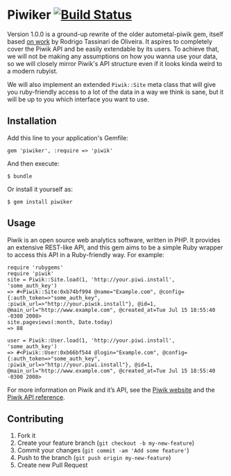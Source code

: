 # Piwiker [![Build Status](https://travis-ci.org/Achillefs/autometal-piwik.png?branch=v1.x)](https://travis-ci.org/Achillefs/autometal-piwik)

Version 1.0.0 is a ground-up rewrite of the older autometal-piwik gem, itself based [on work](http://github.com/riopro/piwik) by Rodrigo Tassinari de Oliveira. It aspires to completely cover the Piwik API and be easily extendable by its users. To achieve that, we will not be making any assumptions on how you wanna use your data, so we will closely mirror Piwik's API structure even if it looks kinda weird to a modern rubyist.

We will also implement an extended `Piwik::Site` meta class that will give you ruby-friendly access to a lot of the data in a way we think is sane, but it will be up to you which interface you want to use.

## Installation

Add this line to your application's Gemfile:

    gem 'piwiker', :require => 'piwik'

And then execute:

    $ bundle

Or install it yourself as:

    $ gem install piwiker

## Usage

Piwik is an open source web analytics software, written in PHP. It provides an extensive REST-like API, and this gem aims to be a simple Ruby wrapper to access this API in a Ruby-friendly way. For example:

    require 'rubygems'
    require 'piwik'
    site = Piwik::Site.load(1, 'http://your.piwi.install', 'some_auth_key')
    => #<Piwik::Site:0xb74bf994 @name="Example.com", @config={:auth_token=>"some_auth_key", :piwik_url=>"http://your.piwik.install"}, @id=1, @main_url="http://www.example.com", @created_at=Tue Jul 15 18:55:40 -0300 2008>
    site.pageviews(:month, Date.today)
    => 88
    
    user = Piwik::User.load(1, 'http://your.piwi.install', 'some_auth_key')
    => #<Piwik::User:0xb66bf544 @login="Example.com", @config={:auth_token=>"some_auth_key", :piwik_url=>"http://your.piwi.install"}, @id=1, @main_url="http://www.example.com", @created_at=Tue Jul 15 18:55:40 -0300 2008>

For more information on Piwik and it’s API, see the [Piwik website](piwik.org) and the [Piwik API reference](http://dev.piwik.org/trac/wiki/API/Reference).

## Contributing

1. Fork it
2. Create your feature branch (`git checkout -b my-new-feature`)
3. Commit your changes (`git commit -am 'Add some feature'`)
4. Push to the branch (`git push origin my-new-feature`)
5. Create new Pull Request
